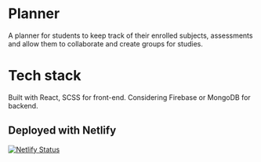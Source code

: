 # Planner
A planner for students to keep track of their enrolled subjects, assessments and allow them to collaborate and create groups for studies.  

# Tech stack
Built with React, SCSS for front-end. Considering Firebase or MongoDB for backend.

## Deployed with Netlify
[![Netlify Status](https://api.netlify.com/api/v1/badges/38b80c09-287e-4fb9-9577-3a05faba90c0/deploy-status)](https://app.netlify.com/sites/abbdab-planner/deploys)
